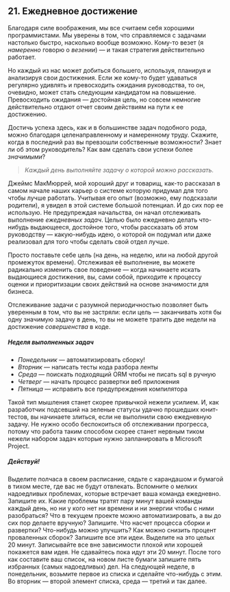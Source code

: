 ## 21. Ежедневное достижение

Благодаря силе воображения, мы все считаем себя хорошими программистами.
Мы уверены в том, что справляемся с задачами настолько быстро, насколько вообще 
возможно. Кому-то везет (я _намеренно_ говорю о _везении_) — и такая стратегия 
действительно работает.

Но каждый из нас может добиться большего, используя, планируя и анализируя 
свои достижения. Если же кому-то будет удаваться регулярно удивлять и
превосходить ожидания руководства, то он, очевидно, может стать следующим
кандидатом на повышение. Превосходить ожидания — достойная цель, но совсем
немногие действительно отдают отчет своим действиям на пути к ее 
достижению.

Достичь успеха здесь, как и в большинстве задач подобного рода, можно благодаря
целенаправленному и намеренному труду. Скажите, когда в последний раз вы
превзошли собственные возможности? Знает ли об этом руководитель? Как вам
сделать свои успехи более _значимыми_?

> *Каждый день выполняйте задачу о которой можно рассказать.*

Джеймс МакМюррей, мой хороший друг и товарищ, как-то рассказал в самом начале
наших карьер о системе которую придумал для того чтобы лучше работать.
Учитывая его опыт (возможно, ему подсказали родители), я увидел в этой
системе большой потенциал. И до сих пор ее использую. Не предупреждая начальства,
он начал отслеживать выполнение _ежедневных задач_. Целью было ежедневно делать
что-нибудь выдающееся, достойное того, чтобы рассказать об этом руководству —
какую-нибудь идею, о которой он подумал или даже реализовал для того чтобы 
сделать свой отдел лучше.

Просто поставьте себе цель (на день, на неделю, или на любой другой промежуток
времени). Отслеживая её выполнение, вы можете радикально изменить свое поведение —
когда начинаете искать выдающиеся достижения, вы, сами собой, приходите к 
процессу оценки и приоритизации своих действий на основе значимости для бизнеса.

Отслеживание задачи с разумной периодичностью позволяет быть уверенным в том, что
вы не застряли: если цель — заканчивать хотя бы одну значимую задачу в день, 
то вы не можете тратить две недели на достижение _совершенства_ в коде.

##### Неделя выполненных задач

- _Понедельник_ — автоматизировать сборку!
- _Вторник_ — написать тесты кода разбора ленты
- _Среда_ — поискать подходящий ORM чтобы не писать sql в ручную
- _Четверг_ — начать процесс развертки веб приложения
- _Пятница_ — исправить все предупреждения компилятора


Такой тип мышления станет скорее привычкой нежели усилием. И, как разработчик 
подсевший на зеленые статусы удачно прошедших юнит-тестов, вы начинаете 
злиться, если не выполнили свою ежедневную задачу. Не нужно особо 
беспокоиться об отслеживании прогресса, потому что работа таким способом 
скорее станет нервным тиком нежели набором задач которые нужно запланировать в 
Microsoft Project.

##### Действуй!

Выделите полчаса в своем расписание, сядьте с карандашом и бумагой в тихом 
месте, где вас не будут отвлекать. Вспомните о мелких надоедливых проблемах,
которые встречает ваша команда ежедневно. Запишите их. Какие проблемы тратят пару 
минут вашей команды каждый день, но ни у кого нет ни времени и ни энергии чтобы 
с ними разобраться? Что в текущем проекте можно автоматизировать, а вы до сих
пор делаете вручную? Запишите. Что насчет процесса сборки и 
развертки? Что-нибудь можно улучшить? Как можно снизить процент проваленных 
сборок? Запишите все эти идеи. Выделите на это целых 20 минут. Записывайте все 
вне зависимости плохой или хорошей покажется вам идея. Не сдавайтесь пока 
идут эти 20 минут. После того как составите ваш список, на новом листе бумаги 
запишите пять избранных (самых надоедливых) дел. На следующей неделе, в 
понедельник, возьмите первое из списка и сделайте что-нибудь с этим. Во 
вторник — второй элемент списка, среда — третий и так далее.
